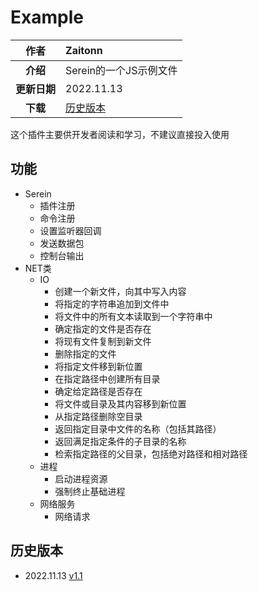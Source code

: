 
# Example

|     作者     | Zaitonn                |
| :----------: | :--------------------- |
|   **介绍**   | Serein的一个JS示例文件 |
| **更新日期** | 2022.11.13             |
|   **下载**   | [历史版本](#历史版本)  |

这个插件主要供开发者阅读和学习，不建议直接投入使用

## 功能

- Serein
  - 插件注册
  - 命令注册
  - 设置监听器回调
  - 发送数据包
  - 控制台输出
- NET类
  - IO
    - 创建一个新文件，向其中写入内容
    - 将指定的字符串追加到文件中
    - 将文件中的所有文本读取到一个字符串中
    - 确定指定的文件是否存在
    - 将现有文件复制到新文件
    - 删除指定的文件
    - 将指定文件移到新位置
    - 在指定路径中创建所有目录
    - 确定给定路径是否存在
    - 将文件或目录及其内容移到新位置
    - 从指定路径删除空目录
    - 返回指定目录中文件的名称（包括其路径）
    - 返回满足指定条件的子目录的名称
    - 检索指定路径的父目录，包括绝对路径和相对路径
  - 进程
    - 启动进程资源
    - 强制终止基础进程
  - 网络服务
    - 网络请求

## 历史版本

- 2022.11.13 [v1.1](https://download.serein.cc/https://raw.githubusercontent.com/Zaitonn/Serein-Docs/publish/JS/Example/Example%20v1.1.js)
